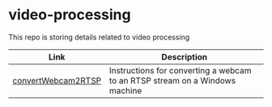 # video-processing
This repo is storing details related to video processing

| Link | Description |
| -------- | -------- |
| [convertWebcam2RTSP](./convertWebcam2RTSP) | Instructions for converting a webcam to an RTSP stream on a Windows machine |